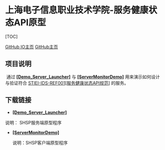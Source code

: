 # 上海电子信息职业技术学院-服务健康状态API原型

[TOC]

[GitHub IO主页]([https://sonicdx.github.io/SHSP_STIEI_PrototypeDemo/)
[GitHub主页](https://github.com/sonicdx/SHSP_STIEI_PrototypeDemo/)

## 项目说明

​	通过 [**[Demo_Server_Launcher]**](https://github.com/sonicdx/SHSP_STIEI_PrototypeDemo/raw/master/Demo_Server_Launcher.7z) 与 [**[ServerMonitorDemo]**](https://github.com/sonicdx/SHSP_STIEI_PrototypeDemo/raw/master/ServerMonitorDemo.7z)  用来演示如何设计与验证符合 [STIEI-IDS-REF001[服务健康状态API规范]](https://sonicdx.github.io/STIEI_IDS_Documents/pages/STIEI-IDS-REF001.html) 的服务。

## 下载链接

+  [**[Demo_Server_Launcher]**](https://github.com/sonicdx/SHSP_STIEI_PrototypeDemo/raw/master/Demo_Server_Launcher.7z) 

  说明： SHSP服务端原型程序

+ [**[ServerMonitorDemo]**](https://github.com/sonicdx/SHSP_STIEI_PrototypeDemo/raw/master/ServerMonitorDemo.7z)

  说明：SHSP客户端原型程序

